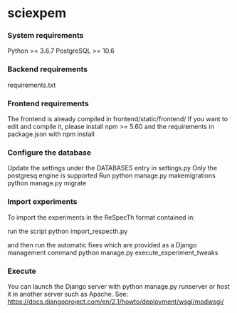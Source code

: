 # sciexpem

### System requirements

Python >= 3.6.7
PostgreSQL >= 10.6

### Backend requirements

requirements.txt

### Frontend requirements

The frontend is already compiled in frontend/static/frontend/
If you want to edit and compile it, please install 
npm >= 5.60
and the requirements in package.json with npm install

### Configure the database

Update the settings under the DATABASES entry in settings.py
Only the postgresq engine is supported
Run
python manage.py makemigrations
python manage.py migrate

### Import experiments

To import the experiments in the ReSpecTh format contained in:

run the script 
python import_respecth.py <experiment-root>

and then run the automatic fixes which are provided as a Django management command
python manage.py execute_experiment_tweaks

### Execute

You can launch the Django server with
python manage.py runserver
or host it in another server such as Apache. See: https://docs.djangoproject.com/en/2.1/howto/deployment/wsgi/modwsgi/

